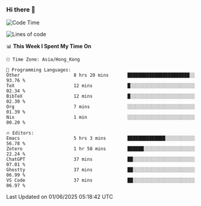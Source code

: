 ### Hi there 👋

<!--
**nicehiro/nicehiro** is a ✨ _special_ ✨ repository because its `README.md` (this file) appears on your GitHub profile.

Here are some ideas to get you started:

- 🔭 I’m currently working on ...
- 🌱 I’m currently learning ...
- 👯 I’m looking to collaborate on ...
- 🤔 I’m looking for help with ...
- 💬 Ask me about ...
- 📫 How to reach me: ...
- 😄 Pronouns: ...
- ⚡ Fun fact: ...
-->

<!--START_SECTION:waka-->
![Code Time](http://img.shields.io/badge/Code%20Time-693%20hrs%2050%20mins-blue)

![Lines of code](https://img.shields.io/badge/From%20Hello%20World%20I%27ve%20Written-1.7%20million%20lines%20of%20code-blue)

📊 **This Week I Spent My Time On** 

```text
🕑︎ Time Zone: Asia/Hong_Kong

💬 Programming Languages: 
Other                    8 hrs 20 mins       ███████████████████████░░   93.76 % 
TeX                      12 mins             █░░░░░░░░░░░░░░░░░░░░░░░░   02.34 % 
BibTeX                   12 mins             █░░░░░░░░░░░░░░░░░░░░░░░░   02.30 % 
Org                      7 mins              ░░░░░░░░░░░░░░░░░░░░░░░░░   01.39 % 
Nix                      1 min               ░░░░░░░░░░░░░░░░░░░░░░░░░   00.20 % 

🔥 Editors: 
Emacs                    5 hrs 3 mins        ██████████████░░░░░░░░░░░   56.78 % 
Zotero                   1 hr 58 mins        ██████░░░░░░░░░░░░░░░░░░░   22.24 % 
ChatGPT                  37 mins             ██░░░░░░░░░░░░░░░░░░░░░░░   07.01 % 
Ghostty                  37 mins             ██░░░░░░░░░░░░░░░░░░░░░░░   06.99 % 
VS Code                  37 mins             ██░░░░░░░░░░░░░░░░░░░░░░░   06.97 % 
```


 Last Updated on 01/06/2025 05:18:42 UTC
<!--END_SECTION:waka-->
